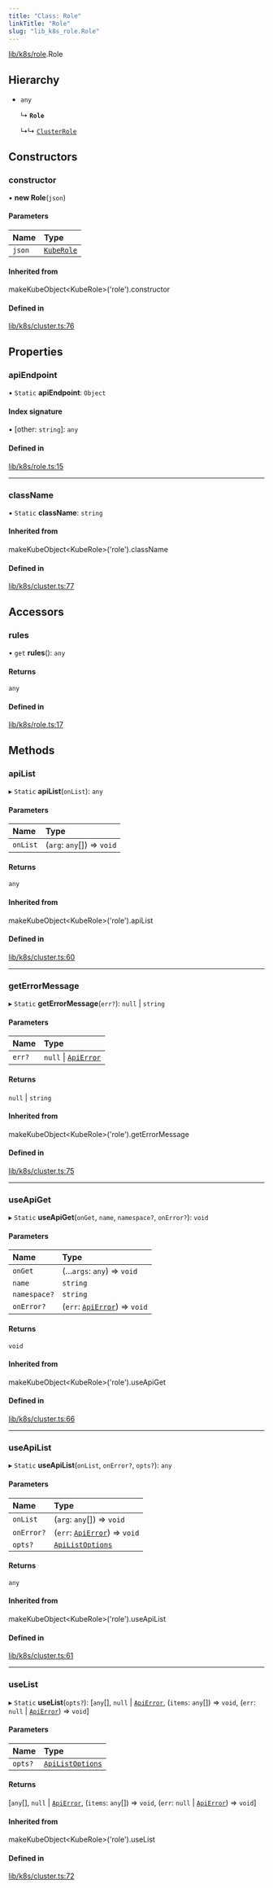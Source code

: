```yaml
---
title: "Class: Role"
linkTitle: "Role"
slug: "lib_k8s_role.Role"
---
```


[lib/k8s/role](../modules/lib_k8s_role.md).Role

## Hierarchy

- `any`

  ↳ **`Role`**

  ↳↳ [`ClusterRole`](lib_k8s_clusterRole.ClusterRole.md)

## Constructors

### constructor

• **new Role**(`json`)

#### Parameters

| Name | Type |
| :------ | :------ |
| `json` | [`KubeRole`](../interfaces/lib_k8s_role.KubeRole.md) |

#### Inherited from

makeKubeObject<KubeRole\>('role').constructor

#### Defined in

[lib/k8s/cluster.ts:76](https://github.com/kinvolk/headlamp/blob/2fb68817/frontend/src/lib/k8s/cluster.ts#L76)

## Properties

### apiEndpoint

▪ `Static` **apiEndpoint**: `Object`

#### Index signature

▪ [other: `string`]: `any`

#### Defined in

[lib/k8s/role.ts:15](https://github.com/kinvolk/headlamp/blob/2fb68817/frontend/src/lib/k8s/role.ts#L15)

___

### className

▪ `Static` **className**: `string`

#### Inherited from

makeKubeObject<KubeRole\>('role').className

#### Defined in

[lib/k8s/cluster.ts:77](https://github.com/kinvolk/headlamp/blob/2fb68817/frontend/src/lib/k8s/cluster.ts#L77)

## Accessors

### rules

• `get` **rules**(): `any`

#### Returns

`any`

#### Defined in

[lib/k8s/role.ts:17](https://github.com/kinvolk/headlamp/blob/2fb68817/frontend/src/lib/k8s/role.ts#L17)

## Methods

### apiList

▸ `Static` **apiList**(`onList`): `any`

#### Parameters

| Name | Type |
| :------ | :------ |
| `onList` | (`arg`: `any`[]) => `void` |

#### Returns

`any`

#### Inherited from

makeKubeObject<KubeRole\>('role').apiList

#### Defined in

[lib/k8s/cluster.ts:60](https://github.com/kinvolk/headlamp/blob/2fb68817/frontend/src/lib/k8s/cluster.ts#L60)

___

### getErrorMessage

▸ `Static` **getErrorMessage**(`err?`): ``null`` \| `string`

#### Parameters

| Name | Type |
| :------ | :------ |
| `err?` | ``null`` \| [`ApiError`](../interfaces/lib_k8s_apiProxy.ApiError.md) |

#### Returns

``null`` \| `string`

#### Inherited from

makeKubeObject<KubeRole\>('role').getErrorMessage

#### Defined in

[lib/k8s/cluster.ts:75](https://github.com/kinvolk/headlamp/blob/2fb68817/frontend/src/lib/k8s/cluster.ts#L75)

___

### useApiGet

▸ `Static` **useApiGet**(`onGet`, `name`, `namespace?`, `onError?`): `void`

#### Parameters

| Name | Type |
| :------ | :------ |
| `onGet` | (...`args`: `any`) => `void` |
| `name` | `string` |
| `namespace?` | `string` |
| `onError?` | (`err`: [`ApiError`](../interfaces/lib_k8s_apiProxy.ApiError.md)) => `void` |

#### Returns

`void`

#### Inherited from

makeKubeObject<KubeRole\>('role').useApiGet

#### Defined in

[lib/k8s/cluster.ts:66](https://github.com/kinvolk/headlamp/blob/2fb68817/frontend/src/lib/k8s/cluster.ts#L66)

___

### useApiList

▸ `Static` **useApiList**(`onList`, `onError?`, `opts?`): `any`

#### Parameters

| Name | Type |
| :------ | :------ |
| `onList` | (`arg`: `any`[]) => `void` |
| `onError?` | (`err`: [`ApiError`](../interfaces/lib_k8s_apiProxy.ApiError.md)) => `void` |
| `opts?` | [`ApiListOptions`](../interfaces/lib_k8s_cluster.ApiListOptions.md) |

#### Returns

`any`

#### Inherited from

makeKubeObject<KubeRole\>('role').useApiList

#### Defined in

[lib/k8s/cluster.ts:61](https://github.com/kinvolk/headlamp/blob/2fb68817/frontend/src/lib/k8s/cluster.ts#L61)

___

### useList

▸ `Static` **useList**(`opts?`): [`any`[], ``null`` \| [`ApiError`](../interfaces/lib_k8s_apiProxy.ApiError.md), (`items`: `any`[]) => `void`, (`err`: ``null`` \| [`ApiError`](../interfaces/lib_k8s_apiProxy.ApiError.md)) => `void`]

#### Parameters

| Name | Type |
| :------ | :------ |
| `opts?` | [`ApiListOptions`](../interfaces/lib_k8s_cluster.ApiListOptions.md) |

#### Returns

[`any`[], ``null`` \| [`ApiError`](../interfaces/lib_k8s_apiProxy.ApiError.md), (`items`: `any`[]) => `void`, (`err`: ``null`` \| [`ApiError`](../interfaces/lib_k8s_apiProxy.ApiError.md)) => `void`]

#### Inherited from

makeKubeObject<KubeRole\>('role').useList

#### Defined in

[lib/k8s/cluster.ts:72](https://github.com/kinvolk/headlamp/blob/2fb68817/frontend/src/lib/k8s/cluster.ts#L72)

